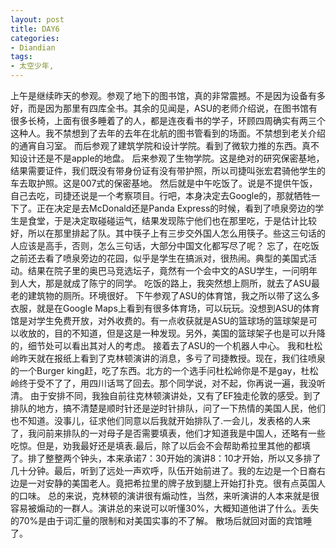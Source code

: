 ```yaml
---
layout: post
title: DAY6
categories:
- Diandian
tags:
- 太空少年, 
---
```

上午是继续昨天的参观。参观了地下的图书馆，真的非常震撼。不是因为设备有多好，而是因为那里有四库全书。其余的见闻是，ASU的老师介绍说，在图书馆有很多长椅，上面有很多睡着了的人，都是连夜看书的学子，环顾四周确实有两三个这种人。我不禁想到了去年的去年在北航的图书管看到的场面。不禁想到老关介绍的通宵自习室。 而后参观了建筑学院和设计学院。看到了微软力推的东西。真不知设计还是不是apple的地盘。 后来参观了生物学院。这是绝对的研究保密基地，结果需要证件，我们既没有带身份证有没有带护照，所以司捷叫张宏君骑他学生的车去取护照。这是007式的保密基地。 然后就是中午吃饭了。说是不提供午饭，自己去吃，司捷还说是一个考察项目。行吧，本身决定去Google的，那就牺牲一下了。正在决定是去McDonald还是Panda Express的时候，看到了喷泉旁边的学生是食堂，于是决定取碰碰运气，结果发现陈宁他们也在那里吃，于是估计比较好，所以在那里排起了队。其中筷子上有三步交外国人怎么用筷子。些这三句话的人应该是高手，否则，怎么三句话，大部分中国文化都写尽了呢？ 忘了，在吃饭之前还去看了喷泉旁边的花园，似乎是学生在搞派对，很热闹。典型的美国式活动。结果在院子里的奥巴马竞选坛子，竟然有一个会中文的ASU学生，一问明年到人大，那是就成了陈宁的同学。 吃饭的路上，我突然想上厕所，就去了ASU最老的建筑物的厕所。环境很好。 下午参观了ASU的体育馆，我之所以带了这么多衣服，就是在Google Maps上看到有很多体育场，可以玩玩。没想到ASU的体育馆是对学生免费开放，对外收费的。有一点收获就是ASU的篮球场的篮球架是可以收放的，目的不知道，但是这是一种发现。另外，美国的篮球架子也是可以升降的，细节处可以看出其对人的考虑。 接着去了ASU的一个机器人中心。 我和杜松岭昨天就在报纸上看到了克林顿演讲的消息，多亏了司捷教授。现在，我们往喷泉的一个Burger king赶，吃了东西。北方的一个选手问杜松岭你是不是gay，杜松岭终于受不了了，用四川话骂了回去。那个同学说，对不起，你再说一遍，我没听清。 由于安排不同，我独自前往克林顿演讲处，又有了EF独走伦敦的感受。到了排队的地方，搞不清楚是顺时针还是逆时针排队，问了一下热情的美国人民，他们也不知道。没事儿，征求他们同意以后我就开始排队了.一会儿，发表格的人来了，我问前来排队的一对母子是否需要填表，他们才知道我是中国人，还略有一些吃惊。但是，劝我最好还是填表.最后，除了以后会不会帮助希拉里其他的都填了。排了整整两个钟头，本来承诺7：30开始的演讲8：10才开始，所以又多排了几十分钟。最后，听到了远处一声欢呼，队伍开始前进了。我的左边是一个日裔右边是一对安静的美国老人。竟把希拉里的牌子放到腿上开始打扑克。很有点英国人的口味。 总的来说，克林顿的演讲很有煽动性，当然，来听演讲的人本来就是很容易被煽动的一群人。演讲总的来说可以听懂30%，大概知道他讲了什么。丢失的70%是由于词汇量的限制和对美国实事的不了解。 散场后就回对面的宾馆睡了。